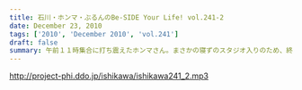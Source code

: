 ```yaml
---
title: 石川・ホンマ・ぶるんのBe-SIDE Your Life! vol.241-2
date: December 23, 2010
tags: ['2010', 'December 2010', 'vol.241']
draft: false
summary: 午前１１時集合に打ち震えたホンマさん。まさかの寝ずのスタジオ入りのため、終了後は軽く意識を失っておりました・・・NAMAE
---
```


http://project-phi.ddo.jp/ishikawa/ishikawa241_2.mp3
